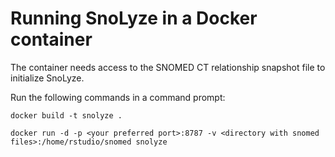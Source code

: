 # Running SnoLyze in a Docker container

The container needs access to the SNOMED CT relationship snapshot file to initialize SnoLyze.

Run the following commands in a command prompt:

```shell
docker build -t snolyze .

docker run -d -p <your preferred port>:8787 -v <directory with snomed files>:/home/rstudio/snomed snolyze
```


